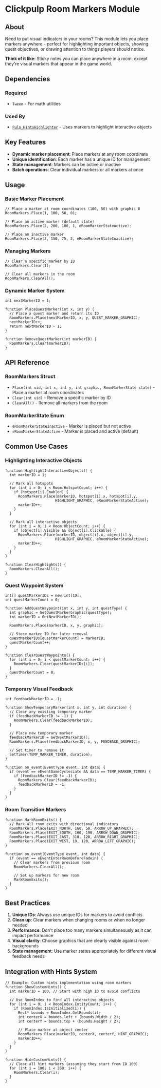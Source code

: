 # Clickpulp Room Markers Module

## About

Need to put visual indicators in your rooms? This module lets you place markers anywhere - perfect for highlighting important objects, showing quest objectives, or drawing attention to things players should notice.

**Think of it like:** Sticky notes you can place anywhere in a room, except they're visual markers that appear in the game world.

## Dependencies

### Required

* `Tween` - For math utilities

### Used By

* [`Pulp_HintsHighlighter`](hintshighlighter.md) - Uses markers to highlight interactive objects

## Key Features

* **Dynamic marker placement**: Place markers at any room coordinate
* **Unique identification**: Each marker has a unique ID for management
* **State management**: Markers can be active or inactive
* **Batch operations**: Clear individual markers or all markers at once

## Usage

### Basic Marker Placement

```agscript
// Place a marker at room coordinates (100, 50) with graphic 0
RoomMarkers.Place(1, 100, 50, 0);

// Place an active marker (default state)
RoomMarkers.Place(2, 200, 100, 1, eRoomMarkerStateActive);

// Place an inactive marker
RoomMarkers.Place(3, 150, 75, 2, eRoomMarkerStateInactive);
```

### Managing Markers

```agscript
// Clear a specific marker by ID
RoomMarkers.Clear(1);

// Clear all markers in the room
RoomMarkers.ClearAll();
```

### Dynamic Marker System

```agscript
int nextMarkerID = 1;

function PlaceQuestMarker(int x, int y) {
  // Place a quest marker and return its ID
  RoomMarkers.Place(nextMarkerID, x, y, QUEST_MARKER_GRAPHIC);
  nextMarkerID++;
  return nextMarkerID - 1;
}

function RemoveQuestMarker(int markerID) {
  RoomMarkers.Clear(markerID);
}
```

## API Reference

### RoomMarkers Struct

* `Place(int uid, int x, int y, int graphic, RoomMarkerState state)` - Place a marker at room coordinates
* `Clear(int uid)` - Remove a specific marker by ID
* `ClearAll()` - Remove all markers from the room

### RoomMarkerState Enum

* `eRoomMarkerStateInactive` - Marker is placed but not active
* `eRoomMarkerStateActive` - Marker is placed and active (default)

## Common Use Cases

### Highlighting Interactive Objects

```agscript
function HighlightInteractiveObjects() {
  int markerID = 1;
  
  // Mark all hotspots
  for (int i = 0; i < Room.HotspotCount; i++) {
    if (hotspot[i].Enabled) {
      RoomMarkers.Place(markerID, hotspot[i].x, hotspot[i].y, 
                       HIGHLIGHT_GRAPHIC, eRoomMarkerStateActive);
      markerID++;
    }
  }
  
  // Mark all interactive objects
  for (int i = 0; i < Room.ObjectCount; i++) {
    if (object[i].Visible && object[i].Clickable) {
      RoomMarkers.Place(markerID, object[i].x, object[i].y,
                       HIGHLIGHT_GRAPHIC, eRoomMarkerStateActive);
      markerID++;
    }
  }
}

function ClearHighlights() {
  RoomMarkers.ClearAll();
}
```

### Quest Waypoint System

```agscript
int[] questMarkerIDs = new int[10];
int questMarkerCount = 0;

function AddQuestWaypoint(int x, int y, int questType) {
  int graphic = GetQuestMarkerGraphic(questType);
  int markerID = GetNextMarkerID();
  
  RoomMarkers.Place(markerID, x, y, graphic);
  
  // Store marker ID for later removal
  questMarkerIDs[questMarkerCount] = markerID;
  questMarkerCount++;
}

function ClearQuestWaypoints() {
  for (int i = 0; i < questMarkerCount; i++) {
    RoomMarkers.Clear(questMarkerIDs[i]);
  }
  questMarkerCount = 0;
}
```

### Temporary Visual Feedback

```agscript
int feedbackMarkerID = -1;

function ShowTemporaryMarker(int x, int y, int duration) {
  // Clear any existing temporary marker
  if (feedbackMarkerID != -1) {
    RoomMarkers.Clear(feedbackMarkerID);
  }
  
  // Place new temporary marker
  feedbackMarkerID = GetNextMarkerID();
  RoomMarkers.Place(feedbackMarkerID, x, y, FEEDBACK_GRAPHIC);
  
  // Set timer to remove it
  SetTimer(TEMP_MARKER_TIMER, duration);
}

function on_event(EventType event, int data) {
  if (event == eEventGameCyclesLate && data == TEMP_MARKER_TIMER) {
    if (feedbackMarkerID != -1) {
      RoomMarkers.Clear(feedbackMarkerID);
      feedbackMarkerID = -1;
    }
  }
}
```

### Room Transition Markers

```agscript
function MarkRoomExits() {
  // Mark all room exits with directional indicators
  RoomMarkers.Place(EXIT_NORTH, 160, 50, ARROW_UP_GRAPHIC);
  RoomMarkers.Place(EXIT_SOUTH, 160, 190, ARROW_DOWN_GRAPHIC);
  RoomMarkers.Place(EXIT_EAST, 310, 120, ARROW_RIGHT_GRAPHIC);
  RoomMarkers.Place(EXIT_WEST, 10, 120, ARROW_LEFT_GRAPHIC);
}

function on_event(EventType event, int data) {
  if (event == eEventEnterRoomBeforeFadein) {
    // Clear markers from previous room
    RoomMarkers.ClearAll();
    
    // Set up markers for new room
    MarkRoomExits();
  }
}
```

## Best Practices

1. **Unique IDs**: Always use unique IDs for markers to avoid conflicts
2. **Clean up**: Clear markers when changing rooms or when no longer needed
3. **Performance**: Don't place too many markers simultaneously as it can impact performance
4. **Visual clarity**: Choose graphics that are clearly visible against room backgrounds
5. **State management**: Use marker states appropriately for different visual feedback needs

## Integration with Hints System

```agscript
// Example: Custom hints implementation using room markers
function ShowCustomHints() {
  int markerID = 100; // Start with high ID to avoid conflicts
  
  // Use RoomIndex to find all interactive objects
  for (int i = 0; i < RoomIndex.EntityCount; i++) {
    if (RoomIndex.IsInitialized(i)) {
      Rect* bounds = RoomIndex.GetBounds(i);
      int centerX = bounds.left + (bounds.Width / 2);
      int centerY = bounds.top + (bounds.Height / 2);
      
      // Place marker at object center
      RoomMarkers.Place(markerID, centerX, centerY, HINT_GRAPHIC);
      markerID++;
    }
  }
}

function HideCustomHints() {
  // Clear all hint markers (assuming they start from ID 100)
  for (int i = 100; i < 200; i++) {
    RoomMarkers.Clear(i);
  }
}
```
